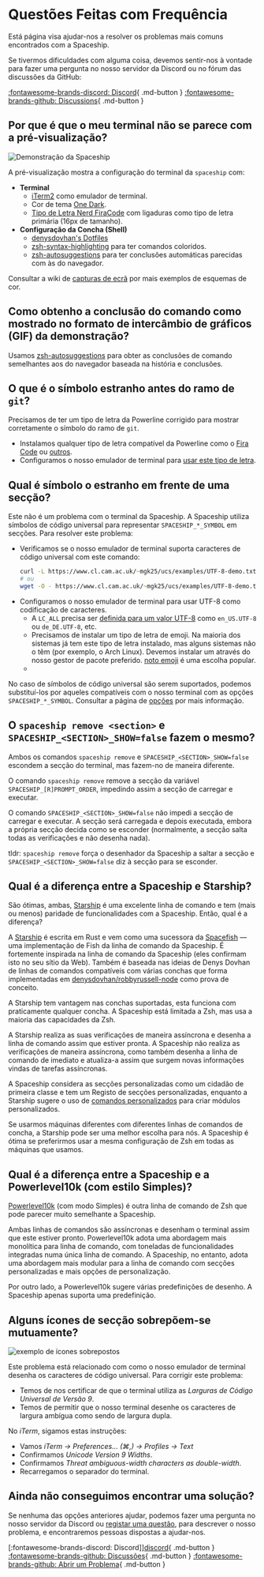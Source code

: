 # Questões Feitas com Frequência

Está página visa ajudar-nos a resolver os problemas mais comuns encontrados com a Spaceship.

Se tivermos dificuldades com alguma coisa, devemos sentir-nos à vontade para fazer uma pergunta no nosso servidor da Discord ou no fórum das discussões da GitHub:

[:fontawesome-brands-discord: Discord][discord]{ .md-button }
[:fontawesome-brands-github: Discussions][discussions]{ .md-button }

## Por que é que o meu terminal não se parece com a pré-visualização?

<div class="terminal-demo">
  <script id="asciicast-513451" src="https://asciinema.org/a/513451.js" data-autoplay="true" data-loop="true" data-preload="true" async></script>
  <noscript>
    <object class="asciicast" type="image/svg+xml" data="/assets/images/spaceship-demo.svg">
      <img src="/assets/images/spaceship-demo.gif" alt="Demonstração da Spaceship" />
    </object>
  </noscript>
</div>

A pré-visualização mostra a configuração do terminal da `spaceship` com:

- **Terminal**
    - [iTerm2](https://iterm2.com/) como emulador de terminal.
    - Cor de tema [One Dark](https://www.npmjs.com/package/hyperterm-atom-dark).
    - [Tipo de Letra Nerd FiraCode](https://www.nerdfonts.com/font-downloads) com ligaduras como tipo de letra primária (16px de tamanho).
- **Configuração da Concha (Shell)**
    - [denysdovhan's Dotfiles](https://github.com/denysdovhan/dotfiles)
    - [zsh-syntax-highlighting](https://github.com/zsh-users/zsh-syntax-highlighting) para ter comandos coloridos.
    - [zsh-autosuggestions](https://github.com/zsh-users/zsh-autosuggestions) para ter conclusões automáticas parecidas com às do navegador.

Consultar a wiki de [capturas de ecrã](https://github.com/spaceship-prompt/spaceship-prompt/wiki/Screenshots) por mais exemplos de esquemas de cor.

## Como obtenho a conclusão do comando como mostrado no formato de intercâmbio de gráficos (GIF) da demonstração?

Usamos [zsh-autosuggestions](https://github.com/zsh-users/zsh-autosuggestions) para obter as conclusões de comando semelhantes aos do navegador baseada na história e conclusões.

## O que é o símbolo estranho antes do ramo de `git`?

Precisamos de ter um tipo de letra da Powerline corrigido para mostrar corretamente o símbolo do ramo de `git`.

- Instalamos qualquer tipo de letra compatível da Powerline como o [Fira Code](https://github.com/tonsky/FiraCode) ou [outros](https://github.com/powerline/fonts).
- Configuramos o nosso emulador de terminal para [usar este tipo de letra](https://powerline.readthedocs.io/en/master/troubleshooting/osx.html).

## Qual é símbolo o estranho em frente de uma secção?

Este não é um problema com o terminal da Spaceship. A Spaceship utiliza símbolos de código universal para representar `SPACESHIP_*_SYMBOL` em secções. Para resolver este problema:

- Verificamos se o nosso emulador de terminal suporta caracteres de código universal com este comando:
  ```zsh
  curl -L https://www.cl.cam.ac.uk/~mgk25/ucs/examples/UTF-8-demo.txt
  # ou
  wget -O - https://www.cl.cam.ac.uk/~mgk25/ucs/examples/UTF-8-demo.txt
  ```
- Configuramos o nosso emulador de terminal para usar UTF-8 como codificação de caracteres.
  - A `LC_ALL` precisa ser [definida para um valor UTF-8](https://www.tecmint.com/set-system-locales-in-linux/) como `en_US.UTF-8` ou `de_DE.UTF-8`, etc.
  - Precisamos de instalar um tipo de letra de emoji. Na maioria dos sistemas já tem este tipo de letra instalado, mas alguns sistemas não o têm (por exemplo, o Arch Linux). Devemos instalar um através do nosso gestor de pacote preferido. [noto emoji](https://www.google.com/get/noto/help/emoji) é uma escolha popular.
  -

No caso de símbolos de código universal são serem suportados, podemos substituí-los por aqueles compatíveis com o nosso terminal com as opções `SPACESHIP_*_SYMBOL`. Consultar a página de [opções](/config/intro) por mais informação.

## O `spaceship remove <section>` e `SPACESHIP_<SECTION>_SHOW=false` fazem o mesmo?

Ambos os comandos `spaceship remove` e `SPACESHIP_<SECTION>_SHOW=false` escondem a secção do terminal, mas fazem-no de maneira diferente.

O comando `spaceship remove` remove a secção da variável `SPACESHIP_[R]PROMPT_ORDER`, impedindo assim a secção de carregar e executar.

O comando `SPACESHIP_<SECTION>_SHOW=false` não impedi a secção de carregar e executar. A secção será carregada e depois executada, embora a própria secção decida como se esconder (normalmente, a secção salta todas as verificações e não desenha nada).

tldr: `spaceship remove` força o desenhador da Spaceship a saltar a secção e `SPACESHIP_<SECTION>_SHOW=false` diz à secção para se esconder.

## Qual é a diferença entre a Spaceship e Starship?

São ótimas, ambas, [Starship](https://starship.rs) é uma excelente linha de comando e tem (mais ou menos) paridade de funcionalidades com a Spaceship. Então, qual é a diferença?

A [Starship](https://starship.rs) é escrita em Rust e vem como uma sucessora da [Spacefish](https://spacefish.matchai.dev/) — uma implementação de Fish da linha de comando da Spaceship. É fortemente inspirada na linha de comando da Spaceship (eles confirmam isto no seu sítio da Web). Também é baseada nas ideias de Denys Dovhan de linhas de comandos compatíveis com várias conchas que forma implementadas em [denysdovhan/robbyrussell-node](https://github.com/denysdovhan/robbyrussell-node) como prova de conceito.

A Starship tem vantagem nas conchas suportadas, esta funciona com praticamente qualquer concha. A Spaceship está limitada a Zsh, mas usa a maioria das capacidades da Zsh.

A Starship realiza as suas verificações de maneira assíncrona e desenha a linha de comando assim que estiver pronta. A Spaceship não realiza as verificações de maneira assíncrona, como também desenha a linha de comando de imediato e atualiza-a assim que surgem novas informações vindas de tarefas assíncronas.

A Spaceship considera as secções personalizadas como um cidadão de primeira classe e tem um Registo de secções personalizadas, enquanto a Starship sugere o uso de [comandos personalizados](https://starship.rs/config/#custom-commands) para criar módulos personalizados.

Se usarmos máquinas diferentes com diferentes linhas de comandos de concha, a Starship pode ser uma melhor escolha para nós. A Spaceship é ótima se preferirmos usar a mesma configuração de Zsh em todas as máquinas que usamos.

## Qual é a diferença entre a Spaceship e a Powerlevel10k (com estilo Simples)?

[Powerlevel10k](https://github.com/romkatv/powerlevel10k) (com modo Simples) é outra linha de comando de Zsh que pode parecer muito semelhante a Spaceship.

Ambas linhas de comandos são assíncronas e desenham o terminal assim que este estiver pronto. Powerlevel10k adota uma abordagem mais monolítica para linha de comando, com toneladas de funcionalidades integradas numa única linha de comando. A Spaceship, no entanto, adota uma abordagem mais modular para a linha de comando com secções personalizadas e mais opções de personalização.

Por outro lado, a Powerlevel10k sugere várias predefinições de desenho. A Spaceship apenas suporta uma predefinição.

## Alguns ícones de secção sobrepõem-se mutuamente?

![exemplo de ícones sobrepostos](https://user-images.githubusercontent.com/3459374/34945188-1f6398be-fa0b-11e7-9845-a744bc3e148d.png)

Este problema está relacionado com como o nosso emulador de terminal desenha os caracteres de código universal. Para corrigir este problema:

- Temos de nos certificar de que o terminal utiliza as _Larguras de Código Universal de Versão 9_.
- Temos de permitir que o nosso terminal desenhe os caracteres de largura ambígua como sendo de largura dupla.

No _iTerm_, sigamos estas instruções:

- Vamos _iTerm → Preferences… (⌘,) → Profiles → Text_
- Confirmamos _Unicode Version 9 Widths_.
- Confirmamos _Threat ambiguous-width characters as double-width_.
- Recarregamos o separador do terminal.

## Ainda não conseguimos encontrar uma solução?

Se nenhuma das opções anteriores ajudar, podemos fazer uma pergunta no nosso servidor da Discord ou [registar uma questão][issues], para descrever o nosso problema, e encontraremos pessoas dispostas a ajudar-nos.

[:fontawesome-brands-discord: Discord]][discord]{ .md-button }
[:fontawesome-brands-github: Discussões][discussions]{ .md-button }
[:fontawesome-brands-github: Abrir um Problema][issues]{ .md-button }

<!-- References -->

[discord]: https://discord.gg/NTQWz8Dyt9

[discord]: https://discord.gg/NTQWz8Dyt9
[discussions]: https://github.com/spaceship-prompt/spaceship-prompt/discussions/
[discussions]: https://github.com/spaceship-prompt/spaceship-prompt/discussions/
[issues]: https://github.com/spaceship-prompt/spaceship-prompt/issues/new
[issues]: https://github.com/spaceship-prompt/spaceship-prompt/issues/new
